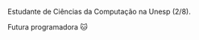 Estudante de Ciências da Computação na Unesp (2/8).

Futura programadora 🐱

<!---
juliarmn/juliarmn is a ✨ special ✨ repository because its `README.md` (this file) appears on your GitHub profile.
You can click the Preview link to take a look at your changes.
--->
